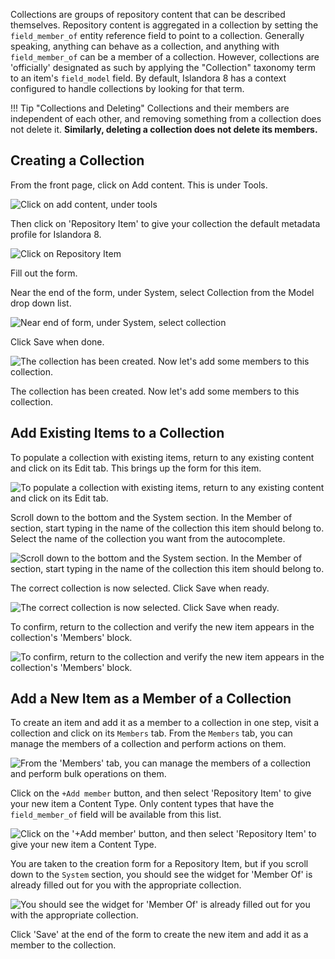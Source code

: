 Collections are groups of repository content that can be described themselves. Repository content is aggregated in a collection by setting the `field_member_of`
entity reference field to point to a collection. Generally speaking, anything can behave as a collection, and anything with `field_member_of` can be a member of a collection.
However, collections are 'officially' designated as such by applying the "Collection" taxonomy term to an item's `field_model` field.  By default, Islandora 8 has a context configured to handle collections by looking for that term.

!!! Tip "Collections and Deleting"
    Collections and their members are
    independent of each other, and removing something from a collection does not delete it.  **Similarly, deleting a
    collection does not delete its members.**

## Creating a Collection

From the front page, click on Add content. This is under Tools.

![Click on add content, under tools](../assets/add-content-collection.jpg)

Then click on 'Repository Item' to give your collection the default metadata profile for Islandora 8.

![Click on Repository Item](../assets/repository-item-collection.jpg)

Fill out the form.

Near the end of the form, under System, select Collection from the Model drop down list.

![Near end of form, under System, select collection](../assets/system-collection.jpg) 

Click Save when done.

![The collection has been created. Now let's add some members to this collection.](../assets/collection-parent-node.jpg)

The collection has been created. Now let's add some members to this collection.

## Add Existing Items to a Collection

To populate a collection with existing items, return to any existing content and click on its Edit tab. This brings up the form for this item.

![To populate a collection with existing items, return to any existing content and click on its Edit tab.](../assets/edit-photo-collection.jpg)

Scroll down to the bottom and the System section. In the Member of section, start typing in the name of the collection this item should belong to. Select the name of the collection 
you want from the autocomplete.

![Scroll down to the bottom and the System section. In the Member of section, start typing in the name of the collection this item should belong to.](../assets/member-of-collection.jpg)

The correct collection is now selected.  Click Save when ready.

![The correct collection is now selected. Click Save when ready.](../assets/member-of-collection-selected.jpg)

To confirm, return to the collection and verify the new item appears in the collection's 'Members' block.

![To confirm, return to the collection and verify the new item appears in the collection's 'Members' block.](../assets/snowfall-collection.jpg)

## Add a New Item as a Member of a Collection

To create an item and add it as a member to a collection in one step, visit a collection and click on its `Members` tab. From the
`Members` tab, you can manage the members of a collection and perform actions on them.

![From the 'Members' tab, you can manage the members of a collection and perform bulk operations on them.](../assets/objects_children_tab.png)

Click on the `+Add member` button, and then select 'Repository Item' to give your new item a Content Type.  Only content types that
have the `field_member_of` field will be available from this list.

![Click on the '+Add member' button, and then select 'Repository Item' to give your new item a Content Type.](../assets/select-content-type-for-new-member.png)

You are taken to the creation form for a Repository Item, but if you scroll down to the `System` section, you should see the widget
for 'Member Of' is already filled out for you with the appropriate collection.

![You should see the widget for 'Member Of' is already filled out for you with the appropriate collection.](../assets/member-of-collection-selected.jpg)

Click 'Save' at the end of the form to create the new item and add it as a member to the collection.
